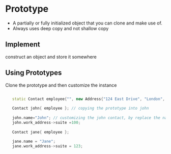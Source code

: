  # Prototype 
 - A partially or fully initialized object that you can clone and make use of.
 - Always uses deep copy and not shallow copy
 ## Implement 
 construct an object and store it somewhere
 
 ## Using Prototypes 
 Clone the prototype and then customize the instance
 ```c++
 
 	static Contact employee{"", new Address{"124 East Drive", "London", 0}}; 
 	
 	Contact john{ employee }; // copying the prototype into john
	
	john.name="John"; // customizing the john contact, by replace the name with `John`
	john.work_address->suite =100;
	
	Contact jane{ employee };
	
	jane.name = "Jane";
	jane.work_address->suite = 123;
	
 ```
 
